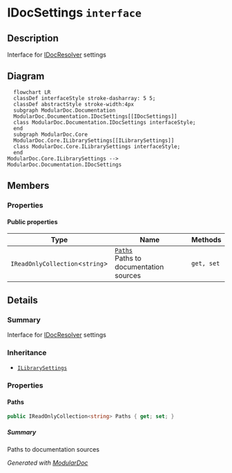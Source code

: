 # IDocSettings `interface`

## Description
Interface for [IDocResolver](./IDocResolver.md) settings

## Diagram
```mermaid
  flowchart LR
  classDef interfaceStyle stroke-dasharray: 5 5;
  classDef abstractStyle stroke-width:4px
  subgraph ModularDoc.Documentation
  ModularDoc.Documentation.IDocSettings[[IDocSettings]]
  class ModularDoc.Documentation.IDocSettings interfaceStyle;
  end
  subgraph ModularDoc.Core
  ModularDoc.Core.ILibrarySettings[[ILibrarySettings]]
  class ModularDoc.Core.ILibrarySettings interfaceStyle;
  end
ModularDoc.Core.ILibrarySettings --> ModularDoc.Documentation.IDocSettings
```

## Members
### Properties
#### Public  properties
| Type | Name | Methods |
| --- | --- | --- |
| `IReadOnlyCollection`&lt;`string`&gt; | [`Paths`](#paths)<br>Paths to documentation sources | `get, set` |

## Details
### Summary
Interface for [IDocResolver](./IDocResolver.md) settings

### Inheritance
 - [
`ILibrarySettings`
](../core/ILibrarySettings.md)

### Properties
#### Paths
```csharp
public IReadOnlyCollection<string> Paths { get; set; }
```
##### Summary
Paths to documentation sources

*Generated with* [*ModularDoc*](https://github.com/hailstorm75/ModularDoc)
